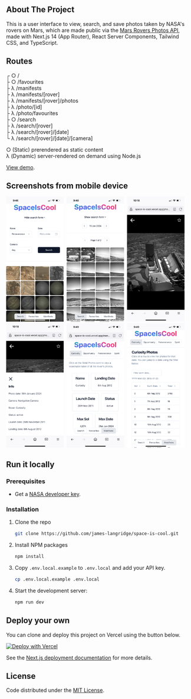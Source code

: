 ## About The Project

This is a user interface to view, search, and save photos taken by
NASA&apos;s rovers on Mars, which are made public via the [Mars Rovers Photos API](https://api.nasa.gov/#mars-rover-photos), made with Next.js 14 (App Router), React Server Components, Tailwind CSS, and TypeScript.

## Routes
┌ ○ /  
├ ○ /favourites  
├ λ /manifests  
├ λ /manifests/[rover]  
├ λ /manifests/[rover]/photos  
├ λ /photo/[id]  
├ λ /photo/favourites  
├ ○ /search  
├ λ /search/[rover]  
├ λ /search/[rover]/[date]  
└ λ /search/[rover]/[date]/[camera]

○  (Static)   prerendered as static content  
λ  (Dynamic)  server-rendered on demand using Node.js

[View demo](https://space-is-cool.vercel.app/).

## Screenshots from mobile device

<img src="public/search-form.PNG" width="31%" height="auto" alt="Search form screenshot">&nbsp;
<img src="public/search-results.PNG" width="31%" height="auto" alt="Search results screenshot">&nbsp;
<img src="public/full.PNG" width="31%" height="auto" alt="Full size photo screenshot">
<br>
<img src="public/info.PNG" width="31%" height="auto" alt="Photo info screenshot">&nbsp;
<img src="public/manifest-summary.PNG" width="31%" height="auto" alt="Rover manifest summary">&nbsp;
<img src="public/manifest-full.PNG" width="31%" height="auto" alt="Rover manifest full">

## Run it locally

### Prerequisites

- Get a [NASA developer key](https://api.nasa.gov/#signUp).

### Installation

1. Clone the repo
   ```sh
   git clone https://github.com/james-langridge/space-is-cool.git
   ```

2. Install NPM packages
   ```sh
   npm install
   ```

3. Copy `.env.local.example` to `.env.local` and add your API key.
    ```sh
    cp .env.local.example .env.local
    ```

6. Start the development server:
    ```sh
    npm run dev
    ```

## Deploy your own

You can clone and deploy this project on Vercel using the button below.

[![Deploy with Vercel](https://vercel.com/button)](https://vercel.com/new/clone?repository-url=https%3A%2F%2Fgithub.com%2Fjames-langridge%2Fspace-is-cool&env=NASA_API_KEY,NASA_BASE_URL&envDescription=API%20key%20and%20base%20url%20for%20NASA%20photos&envLink=https%3A%2F%2Fgithub.com%2Fjames-langridge%2Fspace-is-cool%23run-it-locally&demo-title=Space%20is%20Cool&demo-description=A%20UI%20to%20view%2C%20search%2C%20and%20save%20photos%20taken%20by%20NASA's%20rovers%20on%20Mars.&demo-url=https%3A%2F%2Fspace-is-cool.vercel.app%2F&demo-image=https%3A%2F%2Fspace-is-cool.vercel.app%2Fsearch.PNG)

See the [Next.js deployment documentation](https://nextjs.org/docs/deployment) for more details.

## License

Code distributed under the [MIT License](https://github.com/james-langridge/space-is-cool/blob/main/LICENSE).
